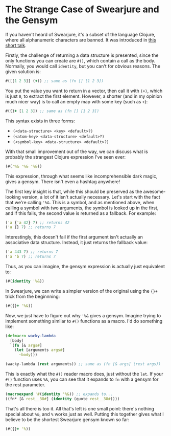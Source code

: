 # The Strange Case of Swearjure and the Gensym

If you haven't heard of Swearjure, it's a subset of the language Clojure, where all alphanumeric characters are banned. It was introduced in [this short talk](https://www.youtube.com/watch?v=WUVBlKPWgmE). 

Firstly, the challenge of returning a data structure is presented, since the only functions you can create are `#()`, which contain a call as the body. Normally, you would call `identity`, but you can't for obvious reasons. The given solution is:
```clojure
#([[1 2 3]] (+)) ;; same as (fn [] [1 2 3])
```
You put the value you want to return in a vector, then call it with `(+)`, which is just `0`, to extract the first element. However, a shorter (and in my opinion much nicer way) is to call an empty map with some key (such as `+`):
```clojure
#({}+ [1 2 3]) ;; same as (fn [] [1 2 3])
```
This syntax exists in three forms:
+ `(<data-structure> <key> <default>?)`
+ `(<atom-key> <data-structure> <default>?)`
+ `(<symbol-key> <data-structure> <default>?)`

With that small improvement out of the way, we can discuss what is probably the strangest Clojure expression I've seen ever:
```clojure
(#('%& '%& '%&))
```
This expression, through what seems like incomprehensible dark magic, gives a gensym. There isn't even a hashtag anywhere!

The first key insight is that, while this should be preserved as the awesome-looking version, a lot of it isn't actually necessary. Let's start with the fact that we're calling `'%&`. This is a symbol, and as mentioned above, when calling a symbol with two arguments, the symbol is looked up in the first, and if this fails, the second value is returned as a fallback. For example:
```clojure
('a {'a 42} 7) ;; returns 42
('a {} 7) ;; returns 7
```
Interestingly, this doesn't fail if the first argument isn't actually an associative data structure. Instead, it just returns the fallback value:
```clojure
('a 443 7) ;; returns 7
('a 'b 7) ;; returns 7
```
Thus, as you can imagine, the gensym expression is actually just equivalent to:
```clojure
(#(identity '%&))
```
In Swearjure, we can write a simpler version of the original using the `{}+` trick from the beginnning:
```clojure
(#({}+ '%&))
```

Now, we just have to figure out why `'%&` gives a gensym. Imagine trying to implement something similar to `#()` functions as a macro. I'd do something like:
```clojure
(defmacro wacky-lambda
  [body]
  `(fn [& args#]
    (let [arguments args#]
      ~body)))

(wacky-lambda (rest arguments)) ;; same as (fn [& args] (rest args))
```

This is exactly what the `#()` reader macro does, just without the `let`. If your `#()` function uses `%&`, you can see that it expands to `fn` with a gensym for the rest parameter. 
```clojure
(macroexpand '#(identity '%&)) ;; expands to...
((fn* [& rest__38#] (identity (quote rest__38#))))
```

That's all there is too it. All that's left is one small point: there's nothing special about `%&`, and `%` works just as well. Putting this together gives what I believe to be the shortest Swearjure gensym known so far:
```clojure
(#({}+ '%))
```
